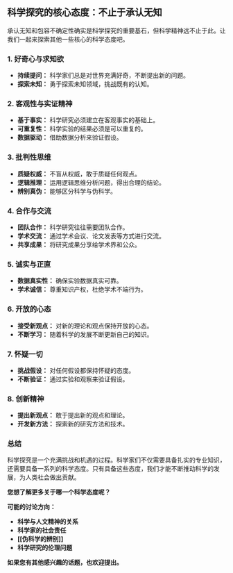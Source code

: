## 科学探究的核心态度：不止于承认无知

承认无知和包容不确定性确实是科学探究的重要基石，但科学精神远不止于此。让我们一起来探索其他一些核心的科学态度吧。

### 1. **好奇心与求知欲**

- **持续提问：** 科学家们总是对世界充满好奇，不断提出新的问题。
- **探索未知：** 勇于探索未知领域，挑战既有的认知。
    

### 2. **客观性与实证精神**

- **基于事实：** 科学研究必须建立在客观事实的基础上。
- **可重复性：** 科学实验的结果必须是可以重复的。
- **数据驱动：** 借助数据分析来验证假设。
    

### 3. **批判性思维**

- **质疑权威：** 不盲从权威，敢于质疑任何观点。
- **逻辑推理：** 运用逻辑思维分析问题，得出合理的结论。
- **辨别真伪：** 能够区分科学与伪科学。
    

### 4. **合作与交流**

- **团队合作：** 科学研究往往需要团队合作。
- **学术交流：** 通过学术会议、论文发表等方式进行交流。
- **共享成果：** 将研究成果分享给学术界和公众。
    

### 5. **诚实与正直**

- **数据真实性：** 确保实验数据真实可靠。
- **学术诚信：** 尊重知识产权，杜绝学术不端行为。
    

### 6. **开放的心态**

- **接受新观点：** 对新的理论和观点保持开放的心态。
- **不断学习：** 随着科学的发展不断更新自己的知识。

### 7. **怀疑一切**

- **挑战假设：** 对任何假设都保持怀疑的态度。
- **不断验证：** 通过实验和观察来验证假设。

### 8. **创新精神**

- **提出新观点：** 敢于提出新的观点和理论。
- **开发新方法：** 探索新的研究方法和技术。

### 总结

科学探究是一个充满挑战和机遇的过程。科学家们不仅需要具备扎实的专业知识，还需要具备一系列的科学态度。只有具备这些态度，我们才能不断推动科学的发展，为人类社会做出贡献。

**您想了解更多关于哪一个科学态度呢？**

**可能的讨论方向：**

- **科学与人文精神的关系**
- **科学家的社会责任**
- **[[伪科学的辨别]]**
- **科学研究的伦理问题**

**如果您有其他感兴趣的话题，也欢迎提出。**